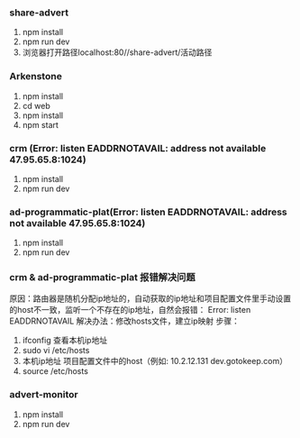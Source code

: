 ### share-advert
1. npm install
2. npm run dev
3. 浏览器打开路径localhost:80//share-advert/活动路径

### Arkenstone
1. npm install
2. cd web
3. npm install
4. npm start

### crm (Error: listen EADDRNOTAVAIL: address not available 47.95.65.8:1024)
1. npm install
2. npm run dev

### ad-programmatic-plat(Error: listen EADDRNOTAVAIL: address not available 47.95.65.8:1024)
1. npm install
2. npm run dev

### crm & ad-programmatic-plat 报错解决问题
原因：路由器是随机分配ip地址的，自动获取的ip地址和项目配置文件里手动设置的host不一致，监听一个不存在的ip地址，自然会报错： Error: listen EADDRNOTAVAIL
解决办法：修改hosts文件，建立ip映射
步骤：
1. ifconfig 查看本机ip地址
2. sudo vi /etc/hosts
3. 本机ip地址 项目配置文件中的host（例如: 10.2.12.131     dev.gotokeep.com）
4. source /etc/hosts

### advert-monitor
1. npm install
2. npm run dev
